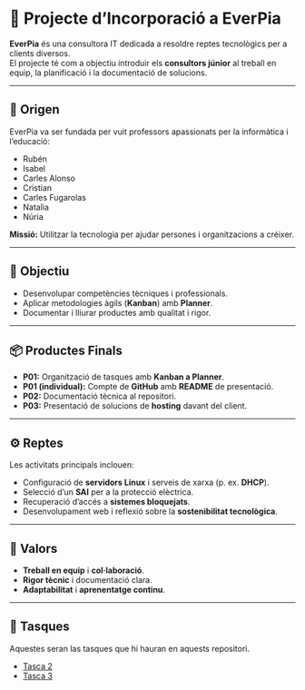 # 🌟 Projecte d’Incorporació a EverPia

**EverPia** és una consultora IT dedicada a resoldre reptes tecnològics per a clients diversos.  
El projecte té com a objectiu introduir els **consultors júnior** al treball en equip, la planificació i la documentació de solucions.

---

## 🏢 Origen
EverPia va ser fundada per vuit professors apassionats per la informàtica i l’educació:  
- Rubén  
- Isabel  
- Carles Alonso  
- Cristian  
- Carles Fugarolas  
- Natalia  
- Núria  

**Missió:** Utilitzar la tecnologia per ajudar persones i organitzacions a créixer.

---

## 🎯 Objectiu
- Desenvolupar competències tècniques i professionals.  
- Aplicar metodologies àgils (**Kanban**) amb **Planner**.  
- Documentar i lliurar productes amb qualitat i rigor.

---

## 📦 Productes Finals
- **P01:** Organització de tasques amb **Kanban a Planner**.  
- **P01 (individual):** Compte de **GitHub** amb **README** de presentació.  
- **P02:** Documentació tècnica al repositori.  
- **P03:** Presentació de solucions de **hosting** davant del client.

---

## ⚙️ Reptes
Les activitats principals inclouen:  
- Configuració de **servidors Linux** i serveis de xarxa (p. ex. **DHCP**).  
- Selecció d’un **SAI** per a la protecció elèctrica.  
- Recuperació d’accés a **sistemes bloquejats**.  
- Desenvolupament web i reflexió sobre la **sostenibilitat tecnològica**.

---

## 🌱 Valors
- **Treball en equip** i **col·laboració**.  
- **Rigor tècnic** i documentació clara.  
- **Adaptabilitat** i **aprenentatge continu**.

---

## 📁 Tasques

Aquestes seran las tasques que hi hauran en aquests repositori.

- [Tasca 2](/tasca_02)
- [Tasca 3](/tasca_03)
